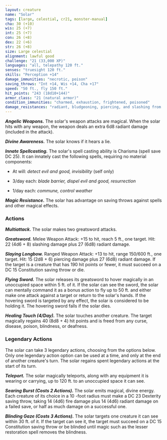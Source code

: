 ```yaml
---
layout: creature
name: "Solar"
tags: [large, celestial, cr21, monster-manual]
cha: 30 (+10)
wis: 25 (+7)
int: 25 (+7)
con: 26 (+8)
dex: 22 (+6)
str: 26 (+8)
size: Large celestial
alignment: lawful good
challenge: "21 (33,000 XP)"
languages: "all, telepathy 120 ft."
senses: "truesight 120 ft."
skills: "Perception +14"
damage_immunities: "necrotic, poison"
saving_throws: "Int +14, Wis +14, Cha +17"
speed: "50 ft., fly 150 ft."
hit_points: "243 (18d10+144)"
armor_class: "21 (natural armor)"
condition_immunities: "charmed, exhaustion, frightened, poisoned"
damage_resistances: "radiant, bludgeoning, piercing, and slashing from nonmagical weapons"
---
```


***Angelic Weapons.*** The solar's weapon attacks are magical. When the solar hits with any weapon, the weapon deals an extra 6d8 radiant damage (included in the attack).

***Divine Awareness.*** The solar knows if it hears a lie.

***Innate Spellcasting.*** The solar's spell casting ability is Charisma (spell save DC 25). It can innately cast the following spells, requiring no material components:

* At will: <i>detect evil and good, invisibility </i>(self only)

* 3/day each: <i>blade barrier, dispel evil and good, resurrection</i>

* 1/day each: <i>commune, control weather</i>

***Magic Resistance.*** The solar has advantage on saving throws against spells and other magical effects.

### Actions

***Multiattack.*** The solar makes two greatsword attacks.

***Greatsword.*** Melee Weapon Attack: +15 to hit, reach 5 ft., one target. Hit: 22 (4d6 + 8) slashing damage plus 27 (6d8) radiant damage.

***Slaying Longbow.*** Ranged Weapon Attack: +13 to hit, range 150/600 ft., one target. Hit: 15 (2d8 + 6) piercing damage plus 27 (6d8) radiant damage. If the target is a creature that has 190 hit points or fewer, it must succeed on a DC 15 Constitution saving throw or die.

***Flying Sword.*** The solar releases its greatsword to hover magically in an unoccupied space within 5 ft. of it. If the solar can see the sword, the solar can mentally command it as a bonus action to fly up to 50 ft. and either make one attack against a target or return to the solar's hands. If the hovering sword is targeted by any effect, the solar is considered to be holding it. The hovering sword falls if the solar dies.

***Healing Touch (4/Day).*** The solar touches another creature. The target magically regains 40 (8d8 + 4) hit points and is freed from any curse, disease, poison, blindness, or deafness.

### Legendary Actions

The solar can take 3 legendary actions, choosing from the options below. Only one legendary action option can be used at a time, and only at the end of another creature's turn. The solar regains spent legendary actions at the start of its turn.

***Teleport.*** The solar magically teleports, along with any equipment it is wearing or carrying, up to 120 ft. to an unoccupied space it can see.

***Searing Burst (Costs 2 Actions).*** The solar emits magical, divine energy. Each creature of its choice in a 10 -foot radius must make a DC 23 Dexterity saving throw, taking 14 (4d6) fire damage plus 14 (4d6) radiant damage on a failed save, or half as much damage on a successful one.

***Blinding Gaze (Costs 3 Actions).*** The solar targets one creature it can see within 30 ft. of it. If the target can see it, the target must succeed on a DC 15 Constitution saving throw or be blinded until magic such as the lesser restoration spell removes the blindness.

